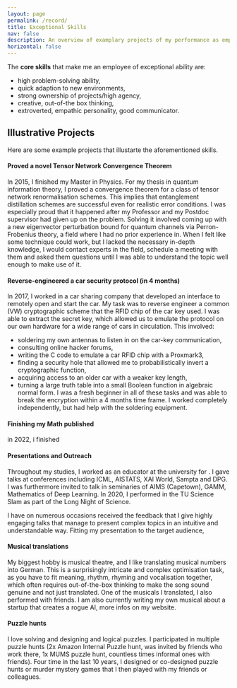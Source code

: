 ```yaml
---
layout: page
permalink: /record/
title: Exceptional Skills
nav: false
description: An overview of examplary projects of my performance as employee
horizontal: false
---
```


The **core skills** that make me an employee of exceptional ability are:
- high problem-solving ability,
- quick adaption to new environments,
- strong ownership of projects/high agency,
- creative, out-of-the box thinking,
- extroverted, empathic personality, good communicator.

## Illustrative Projects

Here are some example projects that illustarte the aforementioned skills.

#### Proved a novel Tensor Network Convergence Theorem

In 2015, I finished my Master in Physics. For my thesis in quantum information theory, I proved a convergence theorem for a class of tensor network renormalisation schemes. This implies that entanglement distillation schemes are successful even for realistic error conditions. I was especially proud that it happened after my Professor and my Postdoc supervisor had given up on the problem. Solving it involved coming up with a new eigenvector perturbation bound for quantum channels via Perron-Frobenius theory, a field where I had no prior experience in. When I felt like some technique could work, but I lacked the necessary in-depth knowledge, I would contact experts in the field, schedule a meeting with them and asked them questions until I was able to understand the topic well enough to make use of it.

#### Reverse-engineered a car security protocol (in 4 months)

 In 2017, I worked in a car sharing company that developed an interface to remotely open and start the car. My task was to reverse engineer a common (VW) cryptographic scheme that the RFID chip of the car key used. I was able to extract the secret key, which allowed us to emulate the protocol on our own hardware for a wide range of cars in circulation. This involved:
- soldering my own antennas to listen in on the car-key communication,
- consulting online hacker forums,
- writing the C code to emulate a car RFID chip with a Proxmark3,
- finding a security hole that allowed me to probabilistically invert a cryptographic function,
- acquiring access to an older car with a weaker key length,
- turning a large truth table into a small Boolean function in algebraic normal form.
I was a fresh beginner in all of these tasks and was able to break the encryption within a 4 months time frame. I worked completely independently, but had help with the soldering equipment.

#### Finishing my Math published

in 2022, i finished


#### Presentations and Outreach

Throughout my studies, I worked as an educator at the university for . I gave talks at conferences including ICML, AISTATS, XAI World, Sampta and DPG. I was furthermore invited to talk in seminaries of AIMS (Capetown), GAMM, Mathematics of Deep Learning. In 2020, I performed in the TU Science Slam as part of the Long Night of Science.

I have on numerous occasions received the feedback that I give highly engaging talks that manage to present complex topics in an intuitive and understandable way. Fitting my presentation to the target audience,


#### Musical translations

My biggest hobby is musical theatre, and I like translating musical numbers into German. This is a surprisingly intricate and complex optimisation task, as you have to fit meaning, rhythm, rhyming and vocalisation together, which often requires out-of-the-box thinking to make the song sound genuine and not just translated. One of the musicals I translated, I also performed with friends. I am also currently writing my own musical about a startup that creates a rogue AI, more infos on my website.

#### Puzzle hunts

I love solving and designing and logical puzzles. I participated in multiple puzzle hunts (2x Amazon Internal Puzzle hunt, was invited by friends who work there, 1x MUMS puzzle hunt, countless times informal ones with friends). Four time in the last 10 years, I designed or co-designed puzzle hunts or murder mystery games that I then played with my friends or colleagues.

